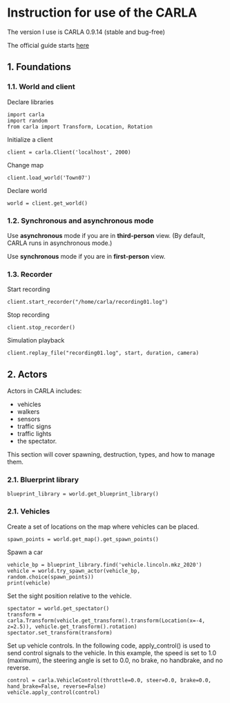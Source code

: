 # Instruction for use of the CARLA
The version I use is CARLA 0.9.14 (stable and bug-free)

The official guide starts [here](https://carla.readthedocs.io/en/0.9.14/foundations/)

## 1. Foundations

### 1.1. World and client
Declare libraries
```
import carla
import random
from carla import Transform, Location, Rotation
```
Initialize a client
```
client = carla.Client('localhost', 2000)
```
Change map
```
client.load_world('Town07')
```
Declare world
```
world = client.get_world()
```

### 1.2. Synchronous and asynchronous mode
Use **asynchronous** mode if you are in **third-person** view. (By default, CARLA runs in asynchronous mode.)

Use **synchronous** mode if you are in **first-person** view.

### 1.3. Recorder
Start recording
```
client.start_recorder("/home/carla/recording01.log")
```
Stop recording
```
client.stop_recorder()
```
Simulation playback
```
client.replay_file("recording01.log", start, duration, camera)
```

## 2. Actors
Actors in CARLA includes:
- vehicles
- walkers
- sensors
- traffic signs
- traffic lights
- the spectator.

This section will cover spawning, destruction, types, and how to manage them.

### 2.1. Bluerprint library
```
blueprint_library = world.get_blueprint_library()
```

### 2.1. Vehicles
Create a set of locations on the map where vehicles can be placed.
```
spawn_points = world.get_map().get_spawn_points()
```
Spawn a car
```
vehicle_bp = blueprint_library.find('vehicle.lincoln.mkz_2020')
vehicle = world.try_spawn_actor(vehicle_bp, random.choice(spawn_points))
print(vehicle)
```
Set the sight position relative to the vehicle.
```
spectator = world.get_spectator()
transform = carla.Transform(vehicle.get_transform().transform(Location(x=-4, z=2.5)), vehicle.get_transform().rotation)
spectator.set_transform(transform)
```
Set up vehicle controls. In the following code, apply_control() is used to send control signals to the vehicle. In this example, the speed is set to 1.0 (maximum), the steering angle is set to 0.0, no brake, no handbrake, and no reverse.
```
control = carla.VehicleControl(throttle=0.0, steer=0.0, brake=0.0, hand_brake=False, reverse=False)
vehicle.apply_control(control)
```

